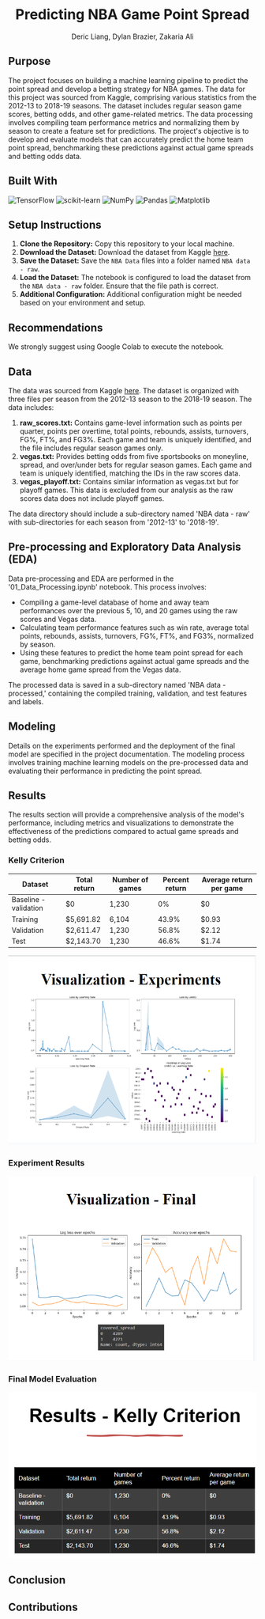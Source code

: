 <h1 align="center">Predicting NBA Game Point Spread</h1>
<p align="center">Deric Liang, Dylan Brazier, Zakaria Ali</p>

## Purpose

The project focuses on building a machine learning pipeline to predict the point spread and develop a betting strategy for NBA games. The data for this project was sourced from Kaggle, comprising various statistics from the 2012-13 to 2018-19 seasons. The dataset includes regular season game scores, betting odds, and other game-related metrics. The data processing involves compiling team performance metrics and normalizing them by season to create a feature set for predictions. The project's objective is to develop and evaluate models that can accurately predict the home team point spread, benchmarking these predictions against actual game spreads and betting odds data.

## Built With

![TensorFlow](https://img.shields.io/badge/TensorFlow-orange)
![scikit-learn](https://img.shields.io/badge/scikit--learn-yellow)
![NumPy](https://img.shields.io/badge/NumPy-blue)
![Pandas](https://img.shields.io/badge/Pandas-purple)
![Matplotlib](https://img.shields.io/badge/Matplotlib-lightgrey)

## Setup Instructions

1. **Clone the Repository:** Copy this repository to your local machine.
2. **Download the Dataset:** Download the dataset from Kaggle [here](https://www.kaggle.com/datasets/erichqiu/nba-odds-and-scores?resource=download).
3. **Save the Dataset:** Save the `NBA Data` files into a folder named `NBA data - raw`.
4. **Load the Dataset:** The notebook is configured to load the dataset from the `NBA data - raw` folder. Ensure that the file path is correct.
5. **Additional Configuration:** Additional configuration might be needed based on your environment and setup.

## Recommendations

We strongly suggest using Google Colab to execute the notebook. 

## Data

The data was sourced from Kaggle [here](https://www.kaggle.com/datasets/erichqiu/nba-odds-and-scores?resource=download). The dataset is organized with three files per season from the 2012-13 season to the 2018-19 season. The data includes:

1. **raw_scores.txt:** Contains game-level information such as points per quarter, points per overtime, total points, rebounds, assists, turnovers, FG%, FT%, and FG3%. Each game and team is uniquely identified, and the file includes regular season games only.
2. **vegas.txt:** Provides betting odds from five sportsbooks on moneyline, spread, and over/under bets for regular season games. Each game and team is uniquely identified, matching the IDs in the raw scores data.
3. **vegas_playoff.txt:** Contains similar information as vegas.txt but for playoff games. This data is excluded from our analysis as the raw scores data does not include playoff games.

The data directory should include a sub-directory named 'NBA data - raw' with sub-directories for each season from '2012-13' to '2018-19'.

## Pre-processing and Exploratory Data Analysis (EDA)

Data pre-processing and EDA are performed in the '01_Data_Processing.ipynb' notebook. This process involves:

- Compiling a game-level database of home and away team performances over the previous 5, 10, and 20 games using the raw scores and Vegas data.
- Calculating team performance features such as win rate, average total points, rebounds, assists, turnovers, FG%, FT%, and FG3%, normalized by season.
- Using these features to predict the home team point spread for each game, benchmarking predictions against actual game spreads and the average home game spread from the Vegas data.

The processed data is saved in a sub-directory named 'NBA data - processed,' containing the compiled training, validation, and test features and labels.

## Modeling

Details on the experiments performed and the deployment of the final model are specified in the project documentation. The modeling process involves training machine learning models on the pre-processed data and evaluating their performance in predicting the point spread.

## Results

The results section will provide a comprehensive analysis of the model's performance, including metrics and visualizations to demonstrate the effectiveness of the predictions compared to actual game spreads and betting odds.


### Kelly Criterion
| Dataset | Total return | Number of games | Percent return | Average return per game |
|---------|--------------|-----------------|----------------|-------------------------|
| Baseline - validation | $0 | 1,230 | 0% | $0 |
| Training | $5,691.82 | 6,104 | 43.9% | $0.93 |
| Validation | $2,611.47 | 1,230 | 56.8% | $2.12 |
| Test | $2,143.70 | 1,230 | 46.6% | $1.74 |

![Kelly Criterion Results](1.PNG)

### Experiment Results
![Experiment Results](2.PNG)

### Final Model Evaluation
![Final Model Evaluation](3.PNG)


## Conclusion 

## Contributions

